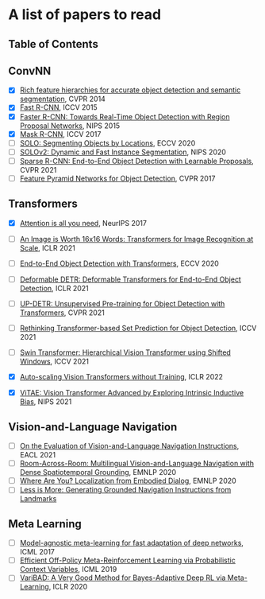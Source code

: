 # A list of papers to read

## Table of Contents

## ConvNN

- [x] [Rich feature hierarchies for accurate object detection and semantic segmentation](https://arxiv.org/abs/1311.2524), CVPR 2014
- [x] [Fast R-CNN](https://arxiv.org/abs/1504.08083), ICCV 2015
- [x] [Faster R-CNN: Towards Real-Time Object Detection with Region Proposal Networks](https://arxiv.org/abs/1506.01497), NIPS 2015
- [x] [Mask R-CNN](https://arxiv.org/abs/1703.06870), ICCV 2017
- [ ] [SOLO: Segmenting Objects by Locations](https://arxiv.org/abs/1912.04488), ECCV 2020
- [ ] [SOLOv2: Dynamic and Fast Instance Segmentation](https://arxiv.org/abs/2003.10152), NIPS 2020
- [ ] [Sparse R-CNN: End-to-End Object Detection with Learnable Proposals](https://arxiv.org/abs/2011.12450), CVPR 2021
- [ ] [Feature Pyramid Networks for Object Detection](https://arxiv.org/abs/1612.03144), CVPR 2017

## Transformers
- [x] [Attention is all you need](https://arxiv.org/abs/1706.03762), NeurIPS 2017
- [ ] [An Image is Worth 16x16 Words: Transformers for Image Recognition at Scale](https://arxiv.org/abs/2010.11929), ICLR 2021
- [ ] [End-to-End Object Detection with Transformers](https://arxiv.org/abs/2005.12872), ECCV 2020
- [ ] [Deformable DETR: Deformable Transformers for End-to-End Object Detection](https://arxiv.org/abs/2010.04159), ICLR 2021
- [ ] [UP-DETR: Unsupervised Pre-training for Object Detection with Transformers](https://arxiv.org/abs/2011.09094), CVPR 2021
- [ ] [Rethinking Transformer-based Set Prediction for Object Detection](https://arxiv.org/pdf/2011.10881.pdf), ICCV 2021
- [ ] [Swin Transformer: Hierarchical Vision Transformer using Shifted Windows](https://arxiv.org/abs/2103.14030), ICCV 2021
- [x] [Auto-scaling Vision Transformers without Training](https://arxiv.org/abs/2202.11921), ICLR 2022
- [x] [ViTAE: Vision Transformer Advanced by Exploring Intrinsic Inductive Bias](https://arxiv.org/abs/2106.03348), NIPS 2021


## Vision-and-Language Navigation

- [ ] [On the Evaluation of Vision-and-Language Navigation Instructions](https://arxiv.org/abs/2101.10504), EACL 2021
- [ ] [Room-Across-Room: Multilingual Vision-and-Language Navigation with Dense Spatiotemporal Grounding](https://arxiv.org/abs/2010.07954), EMNLP 2020
- [ ] [Where Are You? Localization from Embodied Dialog](https://arxiv.org/abs/2011.08277), EMNLP 2020
- [ ] [Less is More: Generating Grounded Navigation Instructions from Landmarks](https://arxiv.org/abs/2111.12872)

## Meta Learning
- [ ] [Model-agnostic meta-learning for fast adaptation of deep networks](https://dl.acm.org/doi/10.5555/3305381.3305498), ICML 2017
- [ ] [Efficient Off-Policy Meta-Reinforcement Learning via Probabilistic Context Variables](https://proceedings.mlr.press/v97/rakelly19a.html), ICML 2019
- [ ] [VariBAD: A Very Good Method for Bayes-Adaptive Deep RL via Meta-Learning](https://arxiv.org/abs/1910.08348), ICLR 2020
